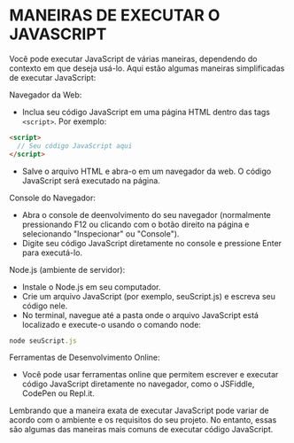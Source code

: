# MANEIRAS DE EXECUTAR O JAVASCRIPT

Você pode executar JavaScript de várias maneiras, dependendo do contexto em que deseja usá-lo. Aqui estão algumas maneiras simplificadas de executar JavaScript:

Navegador da Web:

- Inclua seu código JavaScript em uma página HTML dentro das tags `<script>`. Por exemplo:

```html
<script>
  // Seu código JavaScript aqui
</script>
```

- Salve o arquivo HTML e abra-o em um navegador da web. O código JavaScript será executado na página.

Console do Navegador:

- Abra o console de deenvolvimento do seu navegador (normalmente pressionando F12 ou clicando com o botão direito na página e selecionando "Inspecionar" ou "Console").
- Digite seu código JavaScript diretamente no console e pressione Enter para executá-lo.

Node.js (ambiente de servidor):

- Instale o Node.js em seu computador.
- Crie um arquivo JavaScript (por exemplo, seuScript.js) e escreva seu código nele.
- No terminal, navegue até a pasta onde o arquivo JavaScript está localizado e execute-o usando o comando node:

```js
node seuScript.js
```

Ferramentas de Desenvolvimento Online:

- Você pode usar ferramentas online que permitem escrever e executar código JavaScript diretamente no navegador, como o JSFiddle, CodePen ou Repl.it.

Lembrando que a maneira exata de executar JavaScript pode variar de acordo com o ambiente e os requisitos do seu projeto. No entanto, essas são algumas das maneiras mais comuns de executar código JavaScript.
